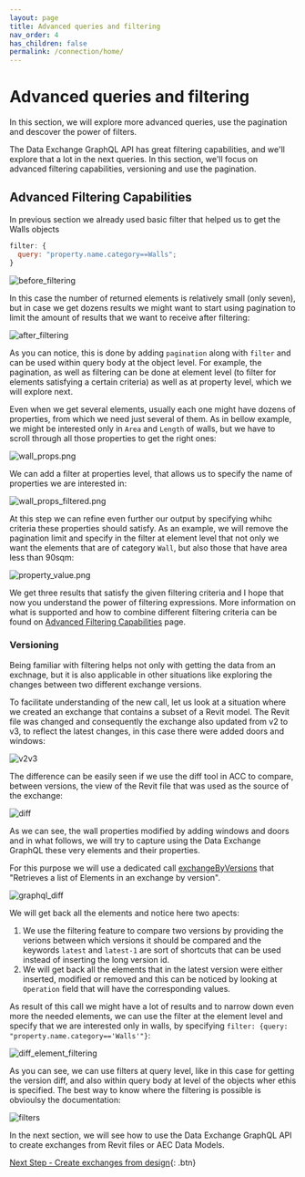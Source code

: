 ```yaml
---
layout: page
title: Advanced queries and filtering
nav_order: 4
has_children: false
permalink: /connection/home/
---
```


# Advanced queries and filtering

In this section, we will explore more advanced queries, use the pagination and descover the power of filters.

The Data Exchange GraphQL API has great filtering capabilities, and we'll explore that a lot in the next queries. In this section, we'll focus on advanced filtering capabilities, versioning and use the pagination.

## Advanced Filtering Capabilities

In previous section we already used basic filter that helped us to get the Walls objects

```javascript
filter: {
  query: "property.name.category==Walls";
}
```

![before_filtering](../../assets/images/before_pagination.png)

In this case the number of returned elements is relatively small (only seven), but in case we get dozens results we might want to start using pagination to limit the amount of results that we want to receive after filtering:

![after_filtering](../../assets/images/after_pagination.png)

As you can notice, this is done by adding `pagination` along with `filter` and can be used within query body at the object level. For example, the pagination, as well as filtering can be done at element level (to filter for elements satisfying a certain criteria) as well as at property level, which we will explore next.

Even when we get several elements, usually each one might have dozens of properties, from which we need just several of them.
As in bellow example, we might be interested only in `Area` and `Length` of walls, but we have to scroll through all those properties to get the right ones:

![wall_props.png](../../assets/images/wall_props.png)

We can add a filter at properties level, that allows us to specify the name of properties we are interested in:


![wall_props_filtered.png](../../assets/images/wall_props_filtered.png)

At this step we can refine even further our output by specifying whihc criteria these properties should satisfy. As an example, we will remove the pagination limit and specify in the filter at element level that not only we want the elements that are of category `Wall`, but also those that have area less than 90sqm:

![property_value.png](../../assets/images/property_value.png)

We get three results that satisfy the given filtering criteria and I hope that now you understand the power of filtering expressions.
More information on what is supported and how to combine different filtering criteria can be found on [Advanced Filtering Capabilities](https://aps.autodesk.com/en/docs/fdxgraph/v1/developers_guide/API%20Essentials/advanced_filtering/) page.

### Versioning

Being familiar with filtering helps not only with getting the data from an exchnage, but it is also applicable in other situations like exploring the changes between two different exchange versions.

To facilitate understanding of the new call, let us look at a situation where we created an exchange that contains a subset of a Revit model.
The Revit file was changed and consequently the exchange also updated from v2 to v3, to reflect the latest changes, in this case there were added doors and windows:

![v2v3](../../assets/images/v2v3.png)

The difference can be easily seen if we use the diff tool in ACC to compare, between versions, the view of the Revit file that was used as the source of the exchange:

![diff](../../assets/images/diff.png)

As we can see, the wall properties modified by adding windows and doors and in what follows, we will try to capture using the Data Exchange GraphQL these very elements and their properties.

For this purpose we will use a dedicated call [exchangeByVersions](https://aps.autodesk.com/en/docs/fdxgraph/v1/reference/queries/exchangebyversions/) that "Retrieves a list of Elements in an exchange by version".

![graphql_diff](../../assets/images/graphql_diff.png)

We will get back all the elements and notice here two apects:

1. We use the filtering feature to compare two versions by providing the verions between which versions it should be compared and the keywords `latest` and `latest-1` are sort of shortcuts that can be used instead of inserting the long version id. 
2. We will get back all the elements that in the latest version were either inserted, modified or removed and this can be noticed by looking at `Operation` field that will have the corresponding values.

As result of this call we might have a lot of results and to narrow down even more the needed elements, we can use the filter at the element level and specify that we are interested only in walls, by specifying `filter: {query: "property.name.category=='Walls'"}`:

![diff_element_filtering](../../assets/images/diff_element_filtering.png)

As you can see, we can use filters at query level, like in this case for getting the version diff, and also within query body at level of the objects wher ethis is specified. The best way to know where the filtering is possible is obvioulsy the documentation:

![filters](../../assets/images/filters.png)



In the next section, we will see how to use the Data Exchange GraphQL API to create exchanges from Revit files or AEC Data Models.


[Next Step - Create exchanges from design](../../mutation/home/){: .btn}

